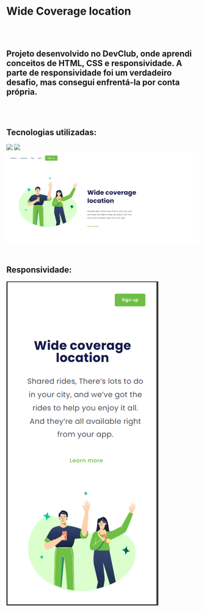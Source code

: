 <h1>Wide Coverage location</h1>
<br>
<br>
<h2>Projeto desenvolvido no DevClub, onde aprendi conceitos de HTML, CSS e responsividade. A parte de responsividade foi um verdadeiro desafio, mas consegui enfrentá-la por conta própria.</h2>
<br>
<br>
<h2>Tecnologias utilizadas:</h2>
<img src="https://img.shields.io/badge/HTML5-E34F26?style=for-the-badge&logo=html5&logoColor=white"/>
<img src="https://img.shields.io/badge/CSS3-1572B6?style=for-the-badge&logo=css3&logoColor=white"/>
<img src="https://github.com/BrenoOliveiradev/projeto-wide-coverage-devclub/blob/master/img/Desktop%20Wide%20coverage.png?raw=true"/>
<br>
<br>
<h2>Responsividade:</h2>
<img src="https://github.com/BrenoOliveiradev/projeto-wide-coverage-devclub/blob/master/img/Mobile%20Wide%20coverage.png?raw=true"/>
